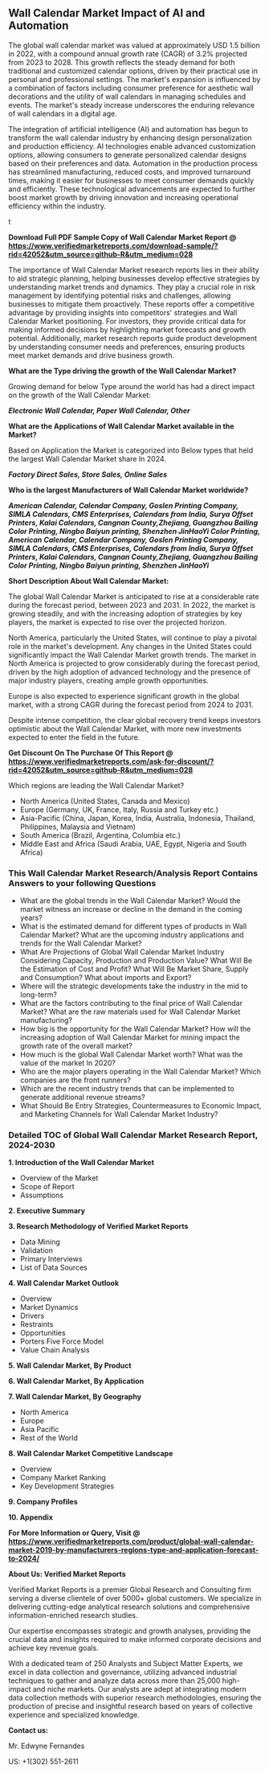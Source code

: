 <h2>Wall Calendar Market Impact of AI and Automation</h2><p>The global wall calendar market was valued at approximately USD 1.5 billion in 2022, with a compound annual growth rate (CAGR) of 3.2% projected from 2023 to 2028. This growth reflects the steady demand for both traditional and customized calendar options, driven by their practical use in personal and professional settings. The market's expansion is influenced by a combination of factors including consumer preference for aesthetic wall decorations and the utility of wall calendars in managing schedules and events. The market's steady increase underscores the enduring relevance of wall calendars in a digital age.</p><p>The integration of artificial intelligence (AI) and automation has begun to transform the wall calendar industry by enhancing design personalization and production efficiency. AI technologies enable advanced customization options, allowing consumers to generate personalized calendar designs based on their preferences and data. Automation in the production process has streamlined manufacturing, reduced costs, and improved turnaround times, making it easier for businesses to meet consumer demands quickly and efficiently. These technological advancements are expected to further boost market growth by driving innovation and increasing operational efficiency within the industry.</p>t</p><p id="" class=""><strong>Download Full PDF Sample Copy of Wall Calendar Market Report @ <a href="https://www.verifiedmarketreports.com/download-sample/?rid=42052&utm_source=github-R&utm_medium=028" target="_blank">https://www.verifiedmarketreports.com/download-sample/?rid=42052&utm_source=github-R&utm_medium=028</a></strong></p><p>The importance of&nbsp;Wall Calendar Market research reports lies in their ability to aid strategic planning, helping businesses develop effective strategies by understanding market trends and dynamics. They play a crucial role in risk management by identifying potential risks and challenges, allowing businesses to mitigate them proactively. These reports offer a competitive advantage by providing insights into competitors' strategies and Wall Calendar Market positioning. For investors, they provide critical data for making informed decisions by highlighting market forecasts and growth potential. Additionally, market research reports guide product development by understanding consumer needs and preferences, ensuring products meet market demands and drive business growth.</p><p><strong>What are the&nbsp;Type driving the growth of the Wall Calendar Market?</strong></p><p id="" class="">Growing demand for below Type around the world has had a direct impact on the growth of the Wall Calendar Market:</p><em><strong>Electronic Wall Calendar, Paper Wall Calendar, Other</strong></em></p><strong>What are the&nbsp;Applications&nbsp;of Wall Calendar Market available in the Market?</strong></p><p id="" class="">Based on Application the Market is categorized into Below types that held the largest Wall Calendar Market share In 2024.</p><em><strong>Factory Direct Sales, Store Sales, Online Sales</strong></em></p><strong>Who is the largest Manufacturers of Wall Calendar Market worldwide?</strong></p><p><em><strong>American Calendar, Calendar Company, Goslen Printing Company, SIMLA Calendars, CMS Enterprises, Calendars from India, Surya Offset Printers, Kalai Calendars, Cangnan County,Zhejiang, Guangzhou Bailing Color Printing, Ningbo Baiyun printing, Shenzhen JinHaoYi Color Printing, American Calendar, Calendar Company, Goslen Printing Company, SIMLA Calendars, CMS Enterprises, Calendars from India, Surya Offset Printers, Kalai Calendars, Cangnan County,Zhejiang, Guangzhou Bailing Color Printing, Ningbo Baiyun printing, Shenzhen JinHaoYi</strong></em></p><p id="" class=""><strong>Short Description About Wall Calendar Market:</strong></p><p>The global Wall Calendar Market is anticipated to rise at a considerable rate during the forecast period, between 2023 and 2031. In 2022, the market is growing steadily, and with the increasing adoption of strategies by key players, the market is expected to rise over the projected horizon.</p><p>North America, particularly the United States, will continue to play a pivotal role in the market's development. Any changes in the United States could significantly impact the Wall Calendar Market growth trends. The market in North America is projected to grow considerably during the forecast period, driven by the high adoption of advanced technology and the presence of major industry players, creating ample growth opportunities.</p><p>Europe is also expected to experience significant growth in the global market, with a strong CAGR during the forecast period from 2024 to 2031.</p><p>Despite intense competition, the clear global recovery trend keeps investors optimistic about the Wall Calendar Market, with more new investments expected to enter the field in the future.</p><p id="" class=""><strong>Get Discount On The Purchase Of This Report @ <a href="https://www.verifiedmarketreports.com/ask-for-discount/?rid=42052&utm_source=github-R&utm_medium=028" target="_blank">https://www.verifiedmarketreports.com/ask-for-discount/?rid=42052&utm_source=github-R&utm_medium=028</a></strong></p>Which regions are leading the Wall Calendar Market?</p><ul><li>North America (United States, Canada and Mexico)</li><li>Europe (Germany, UK, France, Italy, Russia and Turkey etc.)</li><li>Asia-Pacific (China, Japan, Korea, India, Australia, Indonesia, Thailand, Philippines, Malaysia and Vietnam)</li><li>South America (Brazil, Argentina, Columbia etc.)</li><li>Middle East and Africa (Saudi Arabia, UAE, Egypt, Nigeria and South Africa)</li></ul><h3 id="" class="">This Wall Calendar Market Research/Analysis Report Contains Answers to your following Questions</h3><ul><li>What are the global trends in the Wall Calendar Market? Would the market witness an increase or decline in the demand in the coming years?</li><li>What is the estimated demand for different types of products in Wall Calendar Market? What are the upcoming industry applications and trends for the Wall Calendar Market?</li><li>What Are Projections of Global Wall Calendar Market Industry Considering Capacity, Production and Production Value? What Will Be the Estimation of Cost and Profit? What Will Be Market Share, Supply and Consumption? What about imports and Export?</li><li>Where will the strategic developments take the industry in the mid to long-term?</li><li>What are the factors contributing to the final price of Wall Calendar Market? What are the raw materials used for Wall Calendar Market manufacturing?</li><li>How big is the opportunity for the Wall Calendar Market? How will the increasing adoption of Wall Calendar Market for mining impact the growth rate of the overall market?</li><li>How much is the global Wall Calendar Market worth? What was the value of the market In 2020?</li><li>Who are the major players operating in the Wall Calendar Market? Which companies are the front runners?</li><li>Which are the recent industry trends that can be implemented to generate additional revenue streams?</li><li>What Should Be Entry Strategies, Countermeasures to Economic Impact, and Marketing Channels for Wall Calendar Market Industry?</li></ul><h3 id="" class="">Detailed TOC of Global Wall Calendar Market Research Report, 2024-2030</h3><p id="" class=""><strong>1. Introduction of the Wall Calendar Market</strong></p><ul><li>Overview of the Market</li><li>Scope of Report</li><li>Assumptions</li></ul><p id="" class=""><strong>2. Executive Summary</strong></p><p id="" class=""><strong>3. Research Methodology of Verified Market Reports</strong></p><ul><li>Data Mining</li><li>Validation</li><li>Primary Interviews</li><li>List of Data Sources</li></ul><p id="" class=""><strong>4. Wall Calendar Market Outlook</strong></p><ul><li>Overview</li><li>Market Dynamics</li><li>Drivers</li><li>Restraints</li><li>Opportunities</li><li>Porters Five Force Model</li><li>Value Chain Analysis</li></ul><p id="" class=""><strong>5. Wall Calendar Market, By Product</strong></p><p id="" class=""><strong>6. Wall Calendar Market, By Application</strong></p><p id="" class=""><strong>7. Wall Calendar Market, By Geography</strong></p><ul><li>North America</li><li>Europe</li><li>Asia Pacific</li><li>Rest of the World</li></ul><p id="" class=""><strong>8. Wall Calendar Market Competitive Landscape</strong></p><ul><li>Overview</li><li>Company Market Ranking</li><li>Key Development Strategies</li></ul><p id="" class=""><strong>9. Company Profiles</strong></p><p id="" class=""><strong>10. Appendix</strong></p><p id="" class=""><strong>For More Information or Query, Visit @ <a href="https://www.verifiedmarketreports.com/product/global-wall-calendar-market-2019-by-manufacturers-regions-type-and-application-forecast-to-2024/" target="_blank">https://www.verifiedmarketreports.com/product/global-wall-calendar-market-2019-by-manufacturers-regions-type-and-application-forecast-to-2024/</a></strong></p><p id="" class=""><strong>About Us: Verified Market Reports</strong></p><p id="" class="">Verified Market Reports is a premier Global Research and Consulting firm serving a diverse clientele of over 5000+ global customers. We specialize in delivering cutting-edge analytical research solutions and comprehensive information-enriched research studies.</p><p id="" class="">Our expertise encompasses strategic and growth analyses, providing the crucial data and insights required to make informed corporate decisions and achieve key revenue goals.</p><p id="" class="">With a dedicated team of 250 Analysts and Subject Matter Experts, we excel in data collection and governance, utilizing advanced industrial techniques to gather and analyze data across more than 25,000 high-impact and niche markets. Our analysts are adept at integrating modern data collection methods with superior research methodologies, ensuring the production of precise and insightful research based on years of collective experience and specialized knowledge.</p><p id="" class=""><strong>Contact us:</strong></p><p id="" class="">Mr. Edwyne Fernandes</p><p id="" class="">US: +1(302) 551-2611</p>